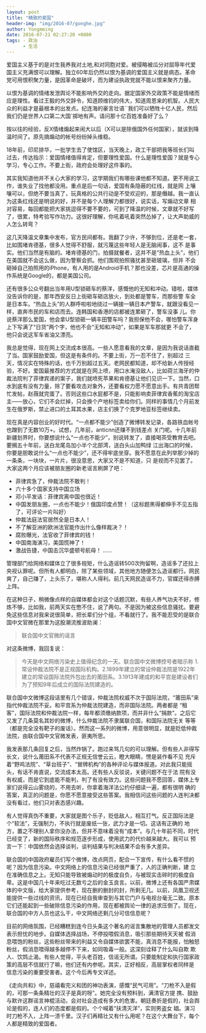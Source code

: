 ```yaml
---
layout: post 
title: "精致的爱国"
header-img: "img/2016-07/gonghe.jpg"
author: Yongmming
date: 2016-07-21 02:27:20 +0800
tags: - 政治
      - 生活
---
```


爱国主义基于的是对生我养我对土地,和对同胞对爱。被侵略被瓜分对屈辱年代爱国主义充满恨可以理解。独立60年后仍然以恨为基调的爱国主义就是病态。革命党可用恨积聚力量，是因革命是破坏，而为建设执政党就不能以恨来聚齐力量。

以恨为基调的情绪发泄舆论不能影响外交的走向。据定国家外交政策不能是情绪而应是理性。看过王毅的外交辞令，知道顾维钧的伟大，知道周恩来的机智。人民大众的利益才是最根本的出发点。纪连海的豪言壮语``我们可以牺牲十亿人民，然后我们仍是世界人口第二大国`掷地有声。请问那十亿百姓准备好了么？

按以往的经验，反X情绪煽起来闹大以后（X可以是除俄国外任何国家），就该到降温时间了。原先搞煽动的帐号纷纷掉头维稳。

18年前，印尼排华，一批学生去了使馆区，当天晚上，政工干部把我等班长们叫过去，传达指示：爱国情绪值得肯定，但要理性爱国。什么是理性爱国？就是专心学习，专心工作。不要上街，政府会处理好这件事的。

其实我知道他并不关心大家的学习，这学期我们有哪些课他都不知道。更不用说工作，谁失业了找他都没用。重点是后一句话，爱国有条隐蔽的红线，就是网 上嚷嚷可以，但绝不要当真了，玩真格的公共行动是不受欢迎的，那是僭越。我一直认为这条红线还是明说的好，并不是每个人理解力都很好，说实话，写煽动文章 相对容易，每回都能把大家挑逗得不要不要的，可到了降温的时候，文章就不好写了，很累，特考验写作功力。这很好理解，你吼着吼着突然怂掉了，让大声助威的 人怎么转弯？

这几天降温文章集中发布，官方民间都有。我翻了少许，不够到位，还是老一套，比如围堵肯德基，很多人觉得不舒服，就污蔑这些年轻人是无脑闹事，这不 是事实。他们当然是有脑的。堵肯德基的门，拍摄就餐者，这并不是“热血上头”，他们在美国就不会这么做，因为警察会抓。他们围观拍照骚扰甚至砸玻璃，但并 不会砸掉自己拍照用的iPhone，有人用的是Android手机？那也没差，芯片是高通的操作系统是Google的，都是美国公司。

还有很多公众号翻出当年用U型锁砸车的蔡洋，感慨他的无知和冲动。错啦，媒体没告诉你的是，那年西安反日上街砸车砸店放火，到处都是警车，而那些警 车全是日本车。“热血上头”的人群呼啦啦地绕过一辆接一辆日本产警车，就跟没看见一样，直奔市民的车和店而去。连韩国和香港的店都被连累砸了，警车没事 儿。你说蔡洋那么爱国，他会拿U型锁砸一辆丰田警车吗？我担保他不会，哪怕警车浑身上下写满了“日货”两个字，他也不会“无知和冲动”，如果是军车那就更 不会了，他只会说这军车省油又漂亮。

我总是觉得，现在网上交流成本很高。一些人愿意看我的文章，是因为我说话直截了当。国家鼓励爱国，但这是有条件的。不要上街，万一忍不住了，别超过 三天，情况实在特殊的话，也千万别超过五天。老网民都知道，却不给新人传授经验，不好。爱国最推荐的方式就是在网上喷，用口水淹没敌人，比如荷兰海牙的仲 裁法院判了菲律宾递的案子，我们就喷死苹果和肯德基让他们见识一下。当然，口水到底有没有力量，除了要看攻击对象外，还要看权力愿不愿意出手。有共青团帮 忙发帖，赵薇就完蛋了。否则这些口水屁都不是，只能影响卖菲律宾香蕉的淘宝店主——放心，它们不会烂掉，只会换个产地标签卖给你们。同样的事情几个月前发 生在俄罗斯，禁止进口的土耳其水果，店主们换了个克罗地亚标签继续卖。

现在真是内容创业的好时代。“一点都不能少”创造了微博转发记录，各路铁血帐号也蹭到了无数10万+。试想，几年前，anticnn还赚不到钱差点 关门呢。十几年前新疆划界时，你要想说什么“一点也不能少”，别说转发了，直接喝茶受教育去吧。要搁五十年前，送白龙尾岛加小半个北部湾，送白头山加鸭绿 江出海口的时候，你要是胆敢说什么“一点也不能少”，还不得牢底坐穿。我不愿意在此列举那少掉的一条条，一块块，一片片，很没意思，大家又不是不知道，只 是视而不见罢了。
大家这两个月应该被朋友圈的新老谣言刷屏了吧：
- 菲律宾急了，仲裁法院不敢判！
- 六十多个国家支持中国立场
- 邓小平发话：菲律宾离中国也很近！
- 中国发朋友圈，一点也不能少！俄国印度点赞！（这标题黑得都伸手不见五指了，可评论一片叫好）
- 仲裁法庭法官居然全是日本人！
- 不了解亚洲的欧洲法官能作出什么像样裁决？！
- 腐败曝光，法官收了菲律宾的钱！
- 中国南海演习，美国慌神了！
- 激战告捷，中国击沉华盛顿号航母！
......

管理部门给网络和媒体立了很多规矩，什么造谣转500次拘留啊，造谣多了还拉上央视认罪呢。但所有人都明白，除了某些领域，其他地方随便怎么造谣都行。网民爽了，自己赚了，上头乐了，堪称人人得利。前几天网民造谣不力，官媒还得赤膊上阵。

在这种日子，稍微像点样的自媒体都会对这个话题沉默，有些人养气功夫不好，修炼不够，比如我，前两天实在憋不住，说了两句。不是因为被这些信息骚扰。要避免这些信息对我来说很简单，把长辈们分个组，不看就行了。我不能忍受的是联合国中文官微在那里为这股潮流推波助澜：
>联合国中文官微的谣言

对这条微博，我回复说：

>今天是中文网络污染史上值得纪念的一天。联合国中文微博控号者暗示称 1.常设仲裁法院不是正规国际机构。2.1899年建立的常设仲裁法院是1922年建立的常设国际法院外包出去的莆田系。3.1913年建成的和平宫是建设者们为了预知9年后成立的国际法院建造的。

联合国中文微博这段话里有几个错误，仲裁法院权威不次于国际法院，“莆田系”来指代仲裁法院不妥。和平宫系为仲裁法院建造，而非国际法院。两者都是 “租客”，国际法院和仲裁法院一样，每年都须缴纳款项，而并非什么“捐款”。之后它又发了几条莫名其妙的微博，什么仲裁法院不隶属联合国，和国际法院无关 等等（都是完全没有靶子的废话）。然而这一系列的微博，用意很明显，就是贬低仲裁法院，由联合国中文官微发表，匪夷所思。

我发表那几条回复之后，当然炸锅了。跑过来骂几句的可以理解。但有些人非得写长文，说什么莆田系不代表不正规无信誉云云，瞪大眼睛，愣是装作看不见 充斥着“野鸡法院”、“草台班子”、“冒牌机构”的各种评论与媒体报道。对此我只能摇头，有话不肯直说，交流成本太高。还有些人反驳说，关键问题不在于法 院有没有权威，而是它到底能不能判，判了有没有效力。这些问题我不愿回答，媒体上专家们说得云山雾绕的，不用去听，你拿着海洋法公约仔细读一遍，都有很明 确的答案，真正的问题是，你愿不愿意接受这些答案。我相信问这些问题的人连判决都没有看过，他们只对表态感兴趣。

有人觉得真伪不重要，大家就是图个乐子，贬低敌人，相互打气。反正国际法是个“软法”，无强制力，不执行就是废纸一张，武力才是一切。这话有正确的 地方，置之不理别人拿你没办法，但并不意味着没有“成本”。与几十年前不同，时代已经变了，新的国际秩序和规范逐步形成，使用武力的代价越来越大。我可以 预言一下：中国依然会选择谈判，谈判结果与判决结果不会有多大差异。

联合国的中国政府雇员们写个微博，改点网页，配合一下宣传，有什么看不惯的呢？因为信息污染。中文网络上的信息污染已经很严重了，人的正确判断，建 立在准确信息之上。无知只能导致被煽动时的极度自负，与被现实击碎时的极度自卑。这是中国几十年来吃过无数亏之后的金玉良言。以前，微博上还有各国严肃媒 体的中文版，给大家提供参考，现在删的删封的封，所剩无几。以前，凤凰卫视还能提供一些过线的资讯，现在已经自我审查到与其它门户与电视台毫无二致。原本 它们还能起到一些破除信息污染的作用，现在都被舆论一律的追求压倒了。现在，联合国的中方人员也这么干，中文网络还剩几分可信信息呢？

目前的网络氛围，已经糟糕到连今日头条这个著名的谣言集散地的管理人员都发文表示担忧的地步。自媒体选择战场，不停投喂假消息，吸引那些期待天天被 假消息喂饱的粉丝，这些粉丝带来的利益又令自媒体欲罢不能，真消息不能报，怕触怒粉丝，假消息喂得越多越停不下来，如同吸毒一般。这深刻诠释了什么叫自欺 欺人、饮鸩止渴。有些人觉得，平头老百姓，信谣无所谓。只要能制定和执行国家政策的高层不信就行了嘛，他们还有内参呢。其实，正好相反，高层掌权者同样是 信息污染的重要受害者。这个今后再专文详述。

《走向共和》中，慈禧看完义和团的神功表演，感慨“民气可用”。“刀枪不入是假的，可那一条条精壮的汉子是真的呀”。她完全没有预料到，满清官方提 携、鼓励与默许这群谣言神棍活动，会对社会造成有多大的危害。朝廷奏折是假的，社会舆论是假的，连人们的态度都是假的。个个喊着“扶清灭洋”，实则男盗女 娼。演习时刀枪不入，上阵一溃千里。汉子们再精壮又有什么用呢？在这个大舞台下，每个人都是精致的爱国者。

